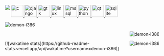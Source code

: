 <html>
  <img src="https://media.giphy.com/media/Diym3aZO1dHzO/giphy.gif" align="left">
  <a href="https://www.cprogramming.com/" target="_blank">
  <img src="https://devicons.github.io/devicon/devicon.git/icons/c/c-original.svg" alt="c" width="40" height="40"/>
  </a> <a href="https://www.djangoproject.com/" target="_blank"> <img src="https://devicons.github.io/devicon/devicon.git/icons/django/django-original.svg" alt="django" width="40" height="40"/> </a> <a href="https://www.gtk.org/" target="_blank"> <img src="https://upload.wikimedia.org/wikipedia/commons/7/71/GTK_logo.svg" alt="gtk" width="40" height="40"/> </a> <a href="https://www.linux.org/" target="_blank"> <img src="https://devicons.github.io/devicon/devicon.git/icons/linux/linux-original.svg" alt="linux" width="40" height="40"/> </a> <a href="https://www.microsoft.com/en-us/sql-server" target="_blank"> <img src="https://cdn.worldvectorlogo.com/logos/microsoft-sql-server.svg" alt="mssql" width="40" height="40"/> </a> <a href="https://www.python.org" target="_blank"> <img src="https://devicons.github.io/devicon/devicon.git/icons/python/python-original.svg" alt="python" width="40" height="40"/> </a> <a href="https://www.qt.io/" target="_blank"> <img src="https://upload.wikimedia.org/wikipedia/commons/0/0b/Qt_logo_2016.svg" alt="qt" width="40" height="40"/> </a> <a href="https://www.sqlite.org/" target="_blank"> <img src="https://www.vectorlogo.zone/logos/sqlite/sqlite-icon.svg" alt="sqlite" width="40" height="40"/> </a>
<p><img align="center" src="https://github-readme-stats.vercel.app/api/top-langs?username=demon-i386&show_icons=true&locale=en&layout=compact" alt="demon-i386" /></p>
<p>&nbsp;<img align="right" src="https://github-readme-stats.vercel.app/api?username=demon-i386&show_icons=true&locale=en" alt="demon-i386" /></p>

<p><img align="right" src="https://github-readme-streak-stats.herokuapp.com/?user=demon-i386&" alt="demon-i386" /></p>
  </body>
 </html>
 [![wakatime stats](https://github-readme-stats.vercel.app/api/wakatime?username=demon-i386)]
<!--
**demon-i386/demon-i386** is a ✨ _special_ ✨ repository because its `README.md` (this file) appears on your GitHub profile.

Here are some ideas to get you started:

- 🔭 I’m currently working on ...
- 🌱 I’m currently learning ...
- 👯 I’m looking to collaborate on ...
- 🤔 I’m looking for help with ...
- 💬 Ask me about ...
- 📫 How to reach me: ...
- 😄 Pronouns: ...
- ⚡ Fun fact: ...
-->
